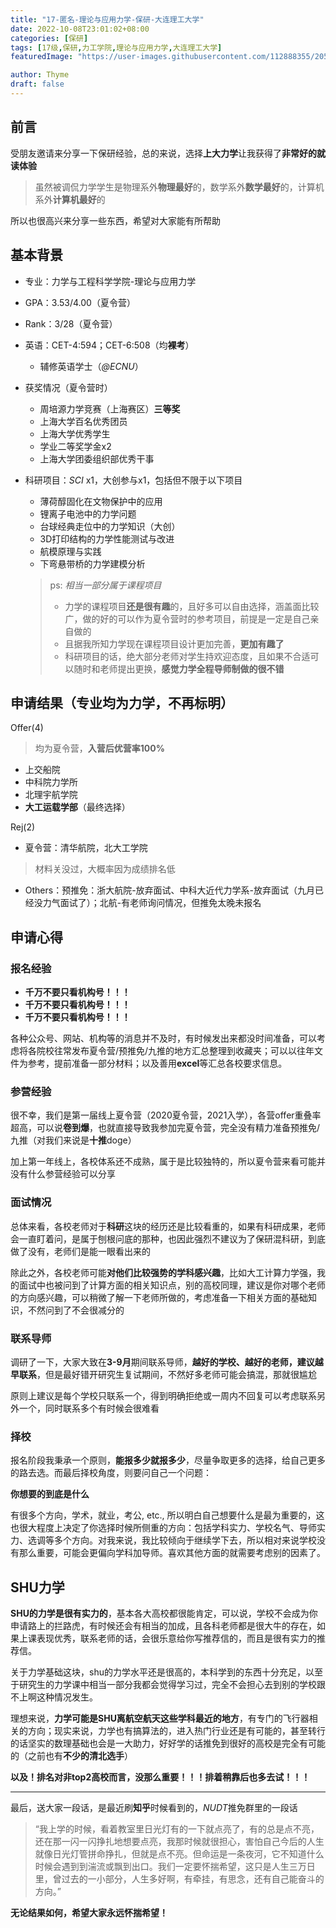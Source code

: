 ```yaml
---
title: "17-匿名-理论与应用力学-保研-大连理工大学"
date: 2022-10-08T23:01:02+08:00
categories: [保研]
tags: [17级,保研,力工学院,理论与应用力学,大连理工大学]
featuredImage: "https://user-images.githubusercontent.com/112888355/205056519-b6714da8-be31-4ee8-b4f3-4869406970a6.jpg"

author: Thyme
draft: false
---
```


## 前言
受朋友邀请来分享一下保研经验，总的来说，选择**上大力学**让我获得了**非常好的就读体验**

> 虽然被调侃力学学生是物理系外**物理最好**的，数学系外**数学最好**的，计算机系外**计算机最好**的

所以也很高兴来分享一些东西，希望对大家能有所帮助

## 基本背景
- 专业：力学与工程科学学院-理论与应用力学
- GPA：3.53/4.00（夏令营）
- Rank：3/28（夏令营）
- 英语：CET-4:594；CET-6:508（均**裸考**）
  - 辅修英语学士（_@ECNU_）

- 获奖情况（夏令营时）
  - 周培源力学竞赛（上海赛区）**三等奖**
  - 上海大学百名优秀团员
  - 上海大学优秀学生 
  - 学业二等奖学金x2
  - 上海大学团委组织部优秀干事
- 科研项目：*SCI* x1，大创参与x1，包括但不限于以下项目
  - 薄荷醇固化在文物保护中的应用
  - 锂离子电池中的力学问题
  - 台球经典走位中的力学知识（大创）
  - 3D打印结构的力学性能测试与改进
  - 航模原理与实践
  - 下弯悬带桥的力学建模分析
  > ps: _相当一部分属于课程项目_
  > - 力学的课程项目**还是很有趣**的，且好多可以自由选择，涵盖面比较广，做的好的可以作为夏令营时的参考项目，前提是一定是自己亲自做的
  > - 且据我所知力学现在课程项目设计更加完善，**更加有趣了**
  > - 科研项目的话，绝大部分老师对学生持欢迎态度，且如果不合适可以随时和老师提出更换，**感觉力学全程导师制做的很不错**

## 申请结果（专业均为力学，不再标明）
Offer(4)
> 均为夏令营，**入营后优营率100%**

- 上交船院
- 中科院力学所
- 北理宇航学院
- **大工运载学部**（最终选择）

Rej(2)
- 夏令营：清华航院，北大工学院
> 材料关没过，大概率因为成绩排名低

- Others：预推免：浙大航院-放弃面试、中科大近代力学系-放弃面试（九月已经没力气面试了）；北航-有老师询问情况，但推免太晚未报名


## 申请心得
### 报名经验
- **千万不要只看机构号！！！**
- **千万不要只看机构号！！！**
- **千万不要只看机构号！！！**

各种公众号、网站、机构等的消息并不及时，有时候发出来都没时间准备，可以考虑将各院校往常发布夏令营/预推免/九推的地方汇总整理到收藏夹；可以以往年文件为参考，提前准备一部分材料；以及善用**excel**等汇总各校要求信息。

### 参营经验
很不幸，我们是第一届线上夏令营（2020夏令营，2021入学），各营offer重叠率超高，可以说**卷到爆**，也就直接导致我参加完夏令营，完全没有精力准备预推免/九推（对我们来说是**十推**doge）

加上第一年线上，各校体系还不成熟，属于是比较独特的，所以夏令营来看可能并没有什么参营经验可以分享

### 面试情况
总体来看，各校老师对于**科研**这块的经历还是比较看重的，如果有科研成果，老师会一直盯着问，是属于刨根问底的那种，也因此强烈不建议为了保研混科研，到底做了没有，老师们是能一眼看出来的

除此之外，各校老师可能**对他们比较强势的学科感兴趣**，比如大工计算力学强，我的面试中也被问到了计算方面的相关知识点，别的高校同理，建议是你对哪个老师的方向感兴趣，可以稍微了解一下老师所做的，考虑准备一下相关方面的基础知识，不然问到了不会很减分的

### 联系导师
调研了一下，大家大致在**3-9月**期间联系导师，**越好的学校、越好的老师，建议越早联系**，但是最好错开研究生复试期间，不然好多老师可能会搞混，那就很尴尬

原则上建议是每个学校只联系一个，得到明确拒绝或一周内不回复可以考虑联系另外一个，同时联系多个有时候会很难看

### 择校
报名阶段我秉承一个原则，**能报多少就报多少**，尽量争取更多的选择，给自己更多的路去选。而最后择校角度，则要问自己一个问题：

**你想要的到底是什么**

有很多个方向，学术，就业，考公, etc., 所以明白自己想要什么是最为重要的，这也很大程度上决定了你选择时候所侧重的方向：包括学科实力、学校名气、导师实力、选调等多个方向。对我来说，我比较倾向于继续学下去，所以相对来说学校没有那么重要，可能会更偏向学科加导师。喜欢其他方面的就需要考虑别的因素了。

## SHU力学
**SHU的力学是很有实力的**，基本各大高校都很能肯定，可以说，学校不会成为你申请路上的拦路虎，有时候还会有相当的加成，且各科老师都是很大牛的存在，如果上课表现优秀，联系老师的话，会很乐意给你写推荐信的，而且是很有实力的推荐信。

关于力学基础这块，shu的力学水平还是很高的，本科学到的东西十分充足，以至于研究生的力学课中相当一部分我都会觉得学习过，完全不会担心去到别的学校跟不上啊这种情况发生。

理想来说，**力学可能是SHU离航空航天这些学科最近的地方**，有专门的飞行器相关的方向；现实来说，力学也有搞算法的，进入热门行业还是有可能的，甚至转行的话坚实的数理基础也会是一大助力，好好学的话推免到很好的高校是完全有可能的（之前也有**不少的清北选手**）

**以及！排名对非top2高校而言，没那么重要！！！排着稍靠后也多去试！！！**

---

最后，送大家一段话，是最近刷**知乎**时候看到的，*NUDT*推免群里的一段话
> “我上学的时候，看着教室里日光灯有的一下就点亮了，有的总是点不亮，还在那一闪一闪挣扎地想要点亮，我那时候就很担心，害怕自己今后的人生就像日光灯管拼命挣扎，但就是点不亮。但命运是一条夜河，它不知道什么时候会遇到到湍流或飘到出口。我们一定要怀揣希望，这只是人生三万日里，曾过去的一小部分，人生多好啊，有牵挂，有思念，还有自己能奋斗的方向。”

**无论结果如何，希望大家永远怀揣希望！**